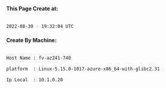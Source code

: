 
   
#### This Page Create at:

```bash

2022-08-30 - 19:32:04 UTC

```

#### Create By Machine:

```bash

Host Name : fv-az241-740

platform  : Linux-5.15.0-1017-azure-x86_64-with-glibc2.31

Ip Local  : 10.1.0.20

```

